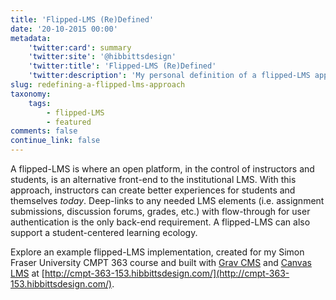 ```yaml
---
title: 'Flipped-LMS (Re)Defined'
date: '20-10-2015 00:00'
metadata:
    'twitter:card': summary
    'twitter:site': '@hibbittsdesign'
    'twitter:title': 'Flipped-LMS (Re)Defined'
    'twitter:description': 'My personal definition of a flipped-LMS approach.'
slug: redefining-a-flipped-lms-approach
taxonomy:
    tags:
        - flipped-LMS
        - featured
comments: false
continue_link: false
---
```


A flipped-LMS is where an open platform, in the control of instructors and students, is an alternative front-end to the institutional LMS. With this approach, instructors can create better experiences for students and themselves _today_. Deep-links to any needed LMS elements (i.e. assignment submissions, discussion forums, grades, etc.) with flow-through for user authentication is the only back-end requirement. A flipped-LMS can also support a student-centered learning ecology.

Explore an example flipped-LMS implementation, created for my Simon Fraser University CMPT 363 course and built with [Grav CMS](http://grav.org) and [Canvas LMS](http://www.canvaslms.com/) at [http://cmpt-363-153.hibbittsdesign.com/](http://cmpt-363-153.hibbittsdesign.com/).
